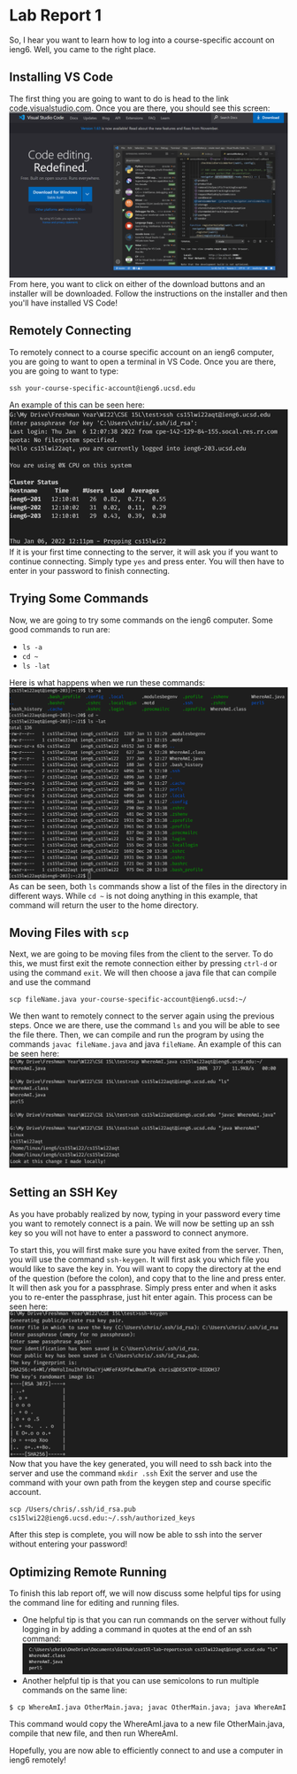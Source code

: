 # Lab Report 1

So, I hear you want to learn how to log into a course-specific account on ieng6. Well, you came to the right place.

## Installing VS Code
The first thing you are going to want to do is head to the link [code.visualstudio.com](https://code.visualstudio.com/). Once you are there, you should see this screen: 
![Image](lab1report1.png)
From here, you want to click on either of the download buttons and an installer will be downloaded. Follow the instructions on the installer and then you'll have installed VS Code!

## Remotely Connecting
To remotely connect to a course specific account on an ieng6 computer, you are going to want to open a terminal in VS Code. Once you are there, you are going to want to type:
```
ssh your-course-specific-account@ieng6.ucsd.edu
```
An example of this can be seen here:
![Image](lab1report2.png)
If it is your first time connecting to the server, it will ask you if you want to continue connecting. Simply type `yes` and press enter. You will then have to enter in your password to finish connecting.

## Trying Some Commands
Now, we are going to try some commands on the ieng6 computer. Some good commands to run are:
* `ls -a`
* `cd ~`
* `ls -lat`

Here is what happens when we run these commands:
![Image](lab1report3.png)
As can be seen, both `ls` commands show a list of the files in the directory in different ways. While `cd ~` is not doing anything in this example, that command will return the user to the home directory.

## Moving Files with `scp`

Next, we are going to be moving files from the client to the server. To do this, we must first exit the remote connection either by pressing `ctrl-d` or using the command `exit`. We will then choose a java file that can compile and use the command 
```
scp fileName.java your-course-specific-account@ieng6.ucsd:~/
```

We then want to remotely connect to the server again using the previous steps. Once we are there, use the command `ls` and you will be able to see the file there. Then, we can compile and run the program by using the commands `javac fileName.java` and java `fileName`. An example of this can be seen here:
![Image](lab1report4.png)

## Setting an SSH Key

As you have probably realized by now, typing in your password every time you want to remotely connect is a pain. We will now be setting up an ssh key so you will not have to enter a password to connect anymore.

To start this, you will first make sure you have exited from the server. Then, you will use the command `ssh-keygen`. It will first ask you which file you would like to save the key in. You will want to copy the directory at the end of the question (before the colon), and copy that to the line and press enter. It will then ask you for a passphrase. Simply press enter and when it asks you to re-enter the passphrase, just hit enter again. This process can be seen here:
![Image](lab1report5.png)
Now that you have the key generated, you will need to ssh back into the server and use the command `mkdir .ssh`
Exit the server and use the command with your own path from the keygen step and course specific account.
```
scp /Users/chris/.ssh/id_rsa.pub cs15lwi22@ieng6.ucsd.edu:~/.ssh/authorized_keys
```
After this step is complete, you will now be able to ssh into the server without entering your password!

## Optimizing Remote Running

To finish this lab report off, we will now discuss some helpful tips for using the command line for editing and running files.

* One helpful tip is that you can run commands on the server without fully logging in by adding a command in quotes at the end of an ssh command:
![Image](lab1report6.png)
* Another helpful tip is that you can use semicolons to run multiple commands on the same line:
```
$ cp WhereAmI.java OtherMain.java; javac OtherMain.java; java WhereAmI
```
This command would copy the WhereAmI.java to a new file OtherMain.java, compile that new file, and then run WhereAmI. 

Hopefully, you are now able to efficiently connect to and use a computer in ieng6 remotely!